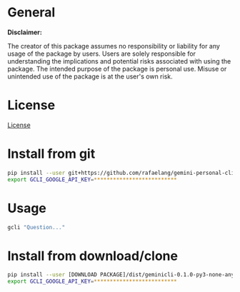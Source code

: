 # General

**Disclaimer:**


The creator of this package assumes no responsibility or liability for any usage of the package by users. Users are solely responsible for understanding the implications and potential risks associated with using the package. The intended purpose of the package is personal use. Misuse or unintended use of the package is at the user's own risk.


# License

[License](LICENSE)


# Install from git
```sh
pip install --user git+https://github.com/rafaelang/gemini-personal-cli.git;
export GCLI_GOOGLE_API_KEY=**************************
```


# Usage

```sh
gcli "Question..."
```


# Install from download/clone

```sh
pip install --user [DOWNLOAD PACKAGE]/dist/geminicli-0.1.0-py3-none-any.whl
export GCLI_GOOGLE_API_KEY=**************************
```


